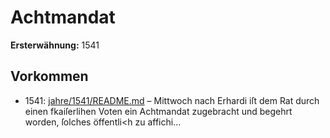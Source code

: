 # Achtmandat

**Ersterwähnung:** 1541

## Vorkommen
- 1541: [jahre/1541/README.md](../jahre/1541/README.md) – Mittwoch nach Erhardi iſt dem Rat durch
einen fkaiſerlihen Voten ein Achtmandat zugebracht und
begehrt worden, ſolches öffentli<h zu affichi...
